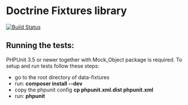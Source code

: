 # Doctrine Fixtures library

[![Build Status](https://travis-ci.org/doctrine/data-fixtures.png?branch=2.0)](https://travis-ci.org/doctrine/data-fixtures)

## Running the tests:

PHPUnit 3.5 or newer together with Mock_Object package is required.
To setup and run tests follow these steps:

- go to the root directory of data-fixtures
- run: **composer install --dev**
- copy the phpunit config **cp phpunit.xml.dist phpunit.xml**
- run: **phpunit**
